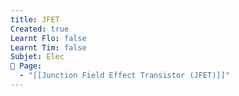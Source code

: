 ```yaml
---
title: JFET
Created: true
Learnt Flo: false
Learnt Tim: false
Subjet: Elec
🏫 Page:
  - "[[Junction Field Effect Transistor (JFET)]]"
---
```

